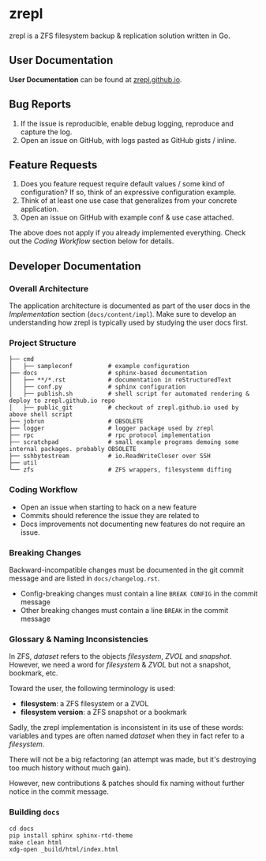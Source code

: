 # zrepl
zrepl is a ZFS filesystem backup & replication solution written in Go.

## User Documentation

**User Documentation** can be found at [zrepl.github.io](https://zrepl.github.io).

## Bug Reports

1. If the issue is reproducible, enable debug logging, reproduce and capture the log.
2. Open an issue on GitHub, with logs pasted as GitHub gists / inline.

## Feature Requests

1. Does you feature request require default values / some kind of configuration?
   If so, think of an expressive configuration example.
2. Think of at least one use case that generalizes from your concrete application.
3. Open an issue on GitHub with example conf & use case attached.

The above does not apply if you already implemented everything.
Check out the *Coding Workflow* section below for details.

## Developer Documentation

### Overall Architecture

The application architecture is documented as part of the user docs in the *Implementation* section (`docs/content/impl`).
Make sure to develop an understanding how zrepl is typically used by studying the user docs first.

### Project Structure

```
├── cmd
│   ├── sampleconf          # example configuration
├── docs                    # sphinx-based documentation
│   ├── **/*.rst            # documentation in reStructuredText
│   ├── conf.py             # sphinx configuration
│   ├── publish.sh          # shell script for automated rendering & deploy to zrepl.github.io repo
│   ├── public_git          # checkout of zrepl.github.io used by above shell script
├── jobrun                  # OBSOLETE
├── logger                  # logger package used by zrepl
├── rpc                     # rpc protocol implementation
├── scratchpad              # small example programs demoing some internal packages. probably OBSOLETE
├── sshbytestream           # io.ReadWriteCloser over SSH
├── util
└── zfs                     # ZFS wrappers, filesystemm diffing
```

### Coding Workflow

* Open an issue when starting to hack on a new feature
* Commits should reference the issue they are related to
* Docs improvements not documenting new features do not require an issue.

### Breaking Changes

Backward-incompatible changes must be documented in the git commit message and are listed in `docs/changelog.rst`.

* Config-breaking changes must contain a line `BREAK CONFIG` in the commit message
* Other breaking changes must contain a line `BREAK` in the commit message

### Glossary & Naming Inconsistencies

In ZFS, *dataset* refers to the objects *filesystem*, *ZVOL* and *snapshot*. <br />
However, we need a word for *filesystem* & *ZVOL* but not a snapshot, bookmark, etc.

Toward the user, the following terminology is used:

* **filesystem**: a ZFS filesystem or a ZVOL
* **filesystem version**: a ZFS snapshot or a bookmark

Sadly, the zrepl implementation is inconsistent in its use of these words:
variables and types are often named *dataset* when they in fact refer to a *filesystem*.

There will not be a big refactoring (an attempt was made, but it's destroying too much history without much gain).

However, new contributions & patches should fix naming without further notice in the commit message.

### Building `docs`

```
cd docs
pip install sphinx sphinx-rtd-theme
make clean html
xdg-open _build/html/index.html
```
